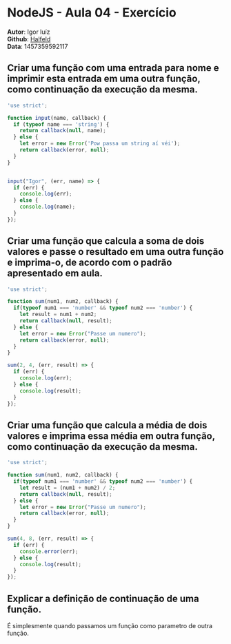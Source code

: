 # NodeJS - Aula 04 - Exercício
**Autor**: Igor luíz  
**Github**: [Halfeld](https://github.com/Halfeld)  
**Data**: 1457359592117


## Criar uma função com uma entrada para nome e imprimir esta entrada em uma outra função, como continuação da execução da mesma.

```js
'use strict';

function input(name, callback) {
  if (typeof name === 'string') {
    return callback(null, name);
  } else {
    let error = new Error('Pow passa um string aí véi');
    return callback(error, null);
  }
}


input("Igor", (err, name) => {
  if (err) {
    console.log(err);
  } else {
    console.log(name);
  }
});
```
## Criar uma função que calcula a soma de dois valores e passe o resultado em uma outra função e imprima-o, de acordo com o padrão apresentado em aula.

```js
'use strict';

function sum(num1, num2, callback) {
  if(typeof num1 === 'number' && typeof num2 === 'number') {
    let result = num1 + num2;
    return callback(null, result);
  } else {
    let error = new Error("Passe um numero");
    return callback(error, null);
  }
}

sum(2, 4, (err, result) => {
  if (err) {
    console.log(err);
  } else {
    console.log(result);
  }
});

```

## Criar uma função que calcula a média de dois valores e imprima essa média em outra função, como continuação da execução da mesma.

```js
'use strict';

function sum(num1, num2, callback) {
  if(typeof num1 === 'number' && typeof num2 === 'number') {
    let result = (num1 + num2) / 2;
    return callback(null, result);
  } else {
    let error = new Error("Passe um numero");
    return callback(error, null);
  }
}

sum(4, 8, (err, result) => {
  if (err) {
    console.error(err);
  } else {
    console.log(result);
  }
});

```

## Explicar a definição de continuação de uma função.
É simplesmente quando passamos um função como parametro de outra função.
